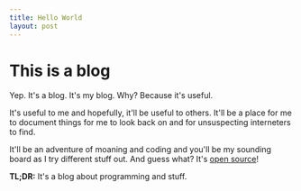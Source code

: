 ```yaml
---
title: Hello World
layout: post
---
```


# This is a blog

Yep. It's a blog. It's my blog. Why? Because it's useful.

It's useful to me and hopefully, it'll be useful to others. It'll be a place for me to
document things for me to look back on and for unsuspecting interneters to find.

It'll be an adventure of moaning and coding and you'll be my sounding board as I try different
stuff out. And guess what? It's
[open source](https://github.com/spudowiar/spudowiar.github.io)!

**TL;DR:** It's a blog about programming and stuff.
